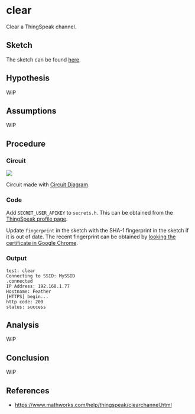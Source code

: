# clear

Clear a ThingSpeak channel.

## Sketch

The sketch can be found [here][1].

## Hypothesis

WIP

## Assumptions

WIP

## Procedure

### Circuit

![](./images/circuit-clear.png)

Circuit made with [Circuit Diagram][2].

### Code

Add `SECRET_USER_APIKEY` to `secrets.h`. This can be obtained from the
[ThingSpeak profile page][3].

Update `fingerprint` in the sketch with the SHA-1 fingerprint in the sketch if
it is out of date. The recent fingerprint can be obtained by
[looking the certificate in Google Chrome][4].

### Output

```shell
test: clear
Connecting to SSID: MySSID
.connected
IP Address: 192.168.1.77
Hostname: Feather
[HTTPS] begin...
http code: 200
status: success
```

## Analysis

WIP

## Conclusion

WIP

## References
- https://www.mathworks.com/help/thingspeak/clearchannel.html

[1]: https://github.com/nicholaswilde/solar-battery-charger/tree/main/test/clear
[2]: https://www.circuit-diagram.org/
[3]: https://thingspeak.com/account/profile
[4]: https://www.a2hosting.com/kb/security/ssl/a2-hostings-ssl-certificate-fingerprints
